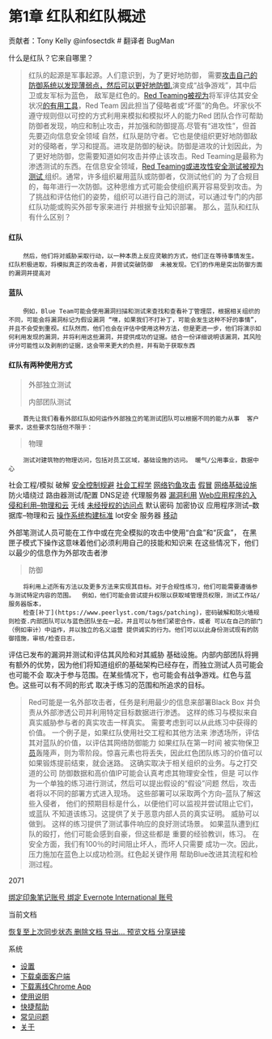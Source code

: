 # 第1章 红队和红队概述

贡献者：Tony Kelly @infosectdk # 翻译者 BugMan

什么是红队？它来自哪里？

> 红队的起源是军事起源。人们意识到，为了更好地防御，
> 需要[攻击自己的防御系统以发现薄弱点，然后可以更好地防御.](https://www.peerlyst.com/tags/attack)演变成“战争游戏”，其中后卫或友军标为蓝色， 敌军是红色的。[Red Teaming被视为](https://www.peerlyst.com/tags/tool)将军评估其安全状况[的有用工具](https://www.peerlyst.com/tags/tool)，Red Team 因此担当了侵略者或“坏蛋”的角色。坏家伙不遵守规则但以可控的方式利用来模拟和模拟坏人的能力Red 团队合作可帮助防御者发现，响应和制止攻击，并加强和防御提高.尽管有“进攻性”，但首先要迈向信息安全领域 自然，红队是防守者。它也是使组织更好地防御敌对的侵略者，学习和提高。进攻是防御的秘诀。防御是进攻的计划因此，为了更好地防御，您需要知道如何攻击并停止该攻击。Red Teaming是最称为渗透测试的东西。在信息安全领域，[Red Teaming或进攻性安全测试被视为测试 ](https://www.peerlyst.com/tags/testing)组织。通常，许多组织雇用蓝队或防御者，仅测试他们的 为了合规目的，每年进行一次防御。这种思维方式可能会使组织离开容易受到攻击。为了挑战和评估他们的姿势，组织可以进行自己的测试，可以通过专门的内部红队功能或购买外部专家来进行 并根据专业知识部署。
> 那么，蓝队和红队有什么区别？

#### 红队

```
    然后，他们将对威胁采取行动，以一种本质上反应灵敏的方式，他们正在等待事情发生。红队积极进取，将模拟真正的攻击者，并尝试突破防御  未被发现。它们的作用是突出防御方面的漏洞并提高对  
```

#### 蓝队

```
    例如，Blue Team可能会使用漏洞扫描和测试来查找和查看补丁管理层，根据相关组织的不同，可能会将漏洞标记为假设漏洞 “嘿，如果我们不打补丁，可能会发生这种不好的事情”，并且不会受到重视。红队然而，他们也会在评估中使用这种方法，但是更进一步，他们将演示如何利用发现的漏洞，并将利用这些漏洞，并提供成功的证据。结合一份详细说明该漏洞，其风险评分可能性以及剥削的证据，这会带来更大的负担，并有助于获取东西    
```

#### 红队有两种使用方式

> 外部独立测试
>
> 内部团队测试

```
    首先让我们看看外部红队如何运作外部独立的笔测试团队可以根据不同的能力从事  客户要求，这些要求包括但不限于：  
```

> 物理

```
    测试对建筑物的物理访问，包括对员工区域，基础设施的访问。 暖气/公用事业，数据中心  
```

社会工程/模拟
破解
[安全控制规避](https://www.peerlyst.com/tags/social-engineering)
[社会工程学](https://www.peerlyst.com/tags/social-engineering)
[网络钓鱼攻击](https://www.peerlyst.com/tags/phishing-attacks)
[假冒](https://www.peerlyst.com/tags/impersonation)
[网络基础设施](https://www.peerlyst.com/tags/network-infrastructure)
防火墙绕过
路由器测试/配置
DNS足迹
代理服务器
[漏洞利用](https://www.peerlyst.com/tags/configuration)
[Web应用程序的入侵和利用–物理和云](https://www.peerlyst.com/tags/cloud)
无线
[未经授权的访问点](https://www.peerlyst.com/tags/default-passwords)
默认密码
加密协议
应用程序测试–数据库–物理和云
[操作系统构建标准](https://www.peerlyst.com/tags/server-2009)
Iot安全
服务器
[移动](https://www.peerlyst.com/tags/mobile)

外部笔测试人员可能在工作中或在完全模拟的攻击中使用“白盒”和“灰盒”， 在黑匣子模式下操作这意味着他们必须利用自己的技能和知识来 在这些情况下，他们以最少的信息作为外部攻击者渗

> 防御

```
    将利用上述所有方法以及更多方法来实现其目标。对于合规性练习，他们可能需要遵循参与测试特定内容的范围。  例如，他们可能会尝试提升权限以获取域管理员权限，测试工作站/服务器版本，  
    检查[补丁](https://www.peerlyst.com/tags/patching)，密码破解和防火墙规则检查.内部团队可以与蓝色团队坐在一起，并且可以与他们紧密合作，或者 可以在自己的部门（例如审计）中运作，并以独立的名义运营 提供诚实的行为。他们可以以此身份测试现有的防御措施，审核/检查日志，  
```

评估已发布的漏洞并测试和评估其风险和对其威胁
基础设施。内部内部团队将拥有额外的优势，因为他们将知道组织的基础架构已经存在，而独立测试人员可能会也可能不会 取决于参与范围。在某些情况下，也可能会有战争游戏。红色与蓝色。这些可以有不同的形式 取决于练习的范围和所追求的目标。

> Red可能是一名外部攻击者，任务是利用最少的信息来部署Black Box 并负责从外部渗透公司并利用特定目标数据进行渗透。 这样的练习与模拟来自真实威胁参与者的真实攻击一样真实。 需要考虑到可以从此练习中获得的价值。 一个例子是，如果红队使用社交工程和其他方法来 渗透场所，评估其对蓝队的价值，以评估其网络防御能力 如果红队在第一时间 被实物保卫[员](https://www.peerlyst.com/tags/physical-security)轰隆声，则为零阶段。惊喜元素也将丢失，因此红色团队练习的价值可以 如果锻炼提前结束，就会迷路。 这确实取决于相关组织的业务。与之打交道的公司 防御数据和高价值IP可能会认真考虑其物理安全性，但是 可以作为一个单独的练习进行测试，然后可以提出假设的“假设”问题 然后，攻击者将以不同的部署方式进入现场。 这些部署可以采取两个方向–蓝队了解这些入侵者， 他们的预期目标是什么，以便他们可以监视并尝试阻止它们，或蓝队 不知道该练习。这提供了关于恶意内部人员的真实证明。 威胁可以做到。 这样的练习提供了测试事件响应的良好测试场景。 如果蓝队遭到红队的殴打，他们可能会感到自豪，但这些都是 重要的经验教训，练习。 在安全方面，我们有100％的时间阻止坏人，而坏人只需要 成功一次。因此，压力施加在蓝色上以成功检测。红色起关键作用 帮助Blue改进其流程和检测过程。

 

 2071

[ 绑定印象笔记账号](javascript:void(0))[ 绑定 Evernote International 账号](javascript:void(0))

当前文档

[ 恢复至上次同步状态](javascript:void(0))[ 删除文档](javascript:void(0))[ 导出...](javascript:void(0))[ 预览文档](javascript:void(0))[ 分享链接](javascript:void(0))

系统

- [ 设置](https://maxiang.io/#)
- [ 下载桌面客户端](https://maxiang.io/client_zh)
- [ 下载离线Chrome App](https://chrome.google.com/webstore/detail/kidnkfckhbdkfgbicccmdggmpgogehop)
- [ 使用说明](https://maxiang.io/#)
- [ 快捷帮助](https://maxiang.io/#)
- [ 常见问题](https://www.evernote.com/shard/s21/sh/74d9e61d-2e12-4ee9-9d67-882f5d9474a4/8e6e04ad336df52156c5bf6965d8568f)
- [ 关于](https://maxiang.io/#)
